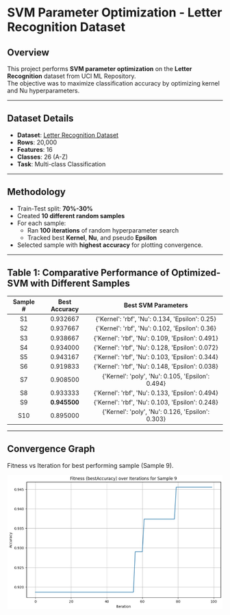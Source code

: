 # SVM Parameter Optimization - Letter Recognition Dataset 

## Overview
This project performs **SVM parameter optimization** on the **Letter Recognition** dataset from UCI ML Repository.  
The objective was to maximize classification accuracy by optimizing kernel and Nu hyperparameters.

---

## Dataset Details
- **Dataset**: [Letter Recognition Dataset](https://archive.ics.uci.edu/ml/machine-learning-databases/letter-recognition/letter-recognition.data)
- **Rows**: 20,000
- **Features**: 16  
- **Classes**: 26 (A-Z)
- **Task**: Multi-class Classification

---

## Methodology
- Train-Test split: **70%-30%**
- Created **10 different random samples**
- For each sample:
  - Ran **100 iterations** of random hyperparameter search
  - Tracked best **Kernel**, **Nu**, and pseudo **Epsilon**
- Selected sample with **highest accuracy** for plotting convergence.

---

## Table 1: Comparative Performance of Optimized-SVM with Different Samples

| Sample # | Best Accuracy | Best SVM Parameters |
|:--------:|:-------------:|:-------------------:|
| S1 | 0.932667 | {'Kernel': 'rbf', 'Nu': 0.134, 'Epsilon': 0.25} |
| S2 | 0.937667 | {'Kernel': 'rbf', 'Nu': 0.102, 'Epsilon': 0.36} |
| S3 | 0.938667 | {'Kernel': 'rbf', 'Nu': 0.109, 'Epsilon': 0.491} |
| S4 | 0.934000 | {'Kernel': 'rbf', 'Nu': 0.128, 'Epsilon': 0.072} |
| S5 | 0.943167 | {'Kernel': 'rbf', 'Nu': 0.103, 'Epsilon': 0.344} |
| S6 | 0.919833 | {'Kernel': 'rbf', 'Nu': 0.148, 'Epsilon': 0.038} |
| S7 | 0.908500 | {'Kernel': 'poly', 'Nu': 0.105, 'Epsilon': 0.494} |
| S8 | 0.933333 | {'Kernel': 'rbf', 'Nu': 0.133, 'Epsilon': 0.494} |
| S9 | **0.945500** | {'Kernel': 'rbf', 'Nu': 0.103, 'Epsilon': 0.248} |
| S10 | 0.895000 | {'Kernel': 'poly', 'Nu': 0.126, 'Epsilon': 0.303} |

---

## Convergence Graph

Fitness vs Iteration for best performing sample (Sample 9).

![Convergence Graph](https://github.com/dhaniishta/SVM-Parameter-Optimization/blob/main/graph.jpeg?raw=true)
